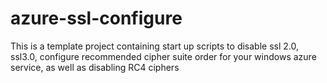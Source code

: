 # azure-ssl-configure
This is a template project containing start up scripts to disable ssl 2.0, ssl3.0, configure recommended cipher suite order for your windows azure service, as well as disabling RC4 ciphers
